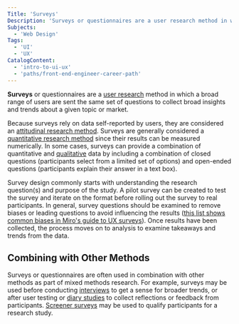 ```yaml
---
Title: 'Surveys'
Description: 'Surveys or questionnaires are a user research method in which a broad range of users are sent the same set of questions to collect broad insights and trends about a given topic or market.'
Subjects:
  - 'Web Design'
Tags:
  - 'UI'
  - 'UX'
CatalogContent:
  - 'intro-to-ui-ux'
  - 'paths/front-end-engineer-career-path'
---
```


**Surveys** or questionnaires are a [user research](https://www.codecademy.com/resources/docs/uiux/user-research) method in which a broad range of users are sent the same set of questions to collect broad insights and trends about a given topic or market.

Because surveys rely on data self-reported by users, they are considered an [attitudinal research method](https://www.codecademy.com/resources/docs/uiux/attitudinal-research). Surveys are generally considered a [quantitative research method](https://www.codecademy.com/resources/docs/uiux/quantitative-research) since their results can be measured numerically. In some cases, surveys can provide a combination of quantitative and [qualitative](https://www.codecademy.com/resources/docs/uiux/qualitative-research) data by including a combination of closed questions (participants select from a limited set of options) and open-ended questions (participants explain their answer in a text box).

Survey design commonly starts with understanding the research question(s) and purpose of the study. A pilot survey can be created to test the survey and iterate on the format before rolling out the survey to real participants. In general, survey questions should be examined to remove biases or leading questions to avoid influencing the results ([this list shows common biases in Miro's guide to UX surveys](https://miro.com/guides/ux-research/surveys-questions)). Once results have been collected, the process moves on to analysis to examine takeaways and trends from the data.

## Combining with Other Methods

Surveys or questionnaires are often used in combination with other methods as part of mixed methods research. For example, surveys may be used before conducting [interviews](https://www.codecademy.com/resources/docs/uiux/interviews) to get a sense for broader trends, or after user testing or [diary studies](https://www.codecademy.com/resources/docs/uiux/diary-study) to collect reflections or feedback from participants. [Screener surveys](https://www.nngroup.com/articles/screening-questions-select-research-participants/) may be used to qualify participants for a research study.
